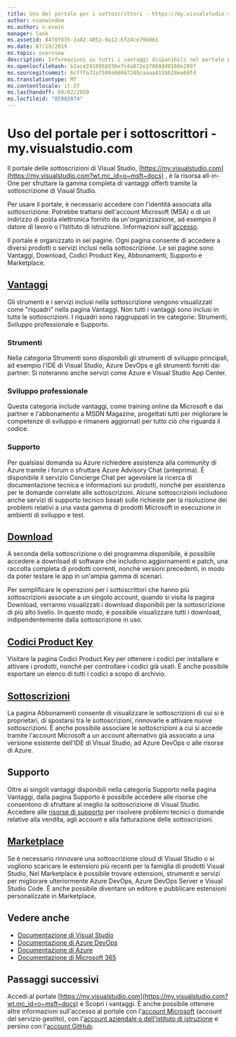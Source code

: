 ```yaml
---
title: Uso del portale per i sottoscrittori - https://my.visualstudio.com | Microsoft Docs
author: evanwindom
ms.author: v-evwin
manager: lank
ms.assetid: 8470f035-2a82-4052-9a12-6f24ce796861
ms.date: 07/19/2019
ms.topic: overview
description: Informazioni su tutti i vantaggi disponibili nel portale per i sottoscrittori di Visual Studio
ms.openlocfilehash: b2ace2416950336e7c4a872e378684d8160e2897
ms.sourcegitcommit: 6cfffa72af599a9d667249caaaa411bb28ea69fd
ms.translationtype: MT
ms.contentlocale: it-IT
ms.lasthandoff: 09/02/2020
ms.locfileid: "85902874"
---
```

# <a name="using-the-subscriber-portal---myvisualstudiocom"></a>Uso del portale per i sottoscrittori - my.visualstudio.com

Il portale delle sottoscrizioni di Visual Studio, [https://my.visualstudio.com](https://my.visualstudio.com?wt.mc_id=o~msft~docs) , è la risorsa all-in-One per sfruttare la gamma completa di vantaggi offerti tramite la sottoscrizione di Visual Studio.

Per usare il portale, è necessario accedere con l'identità associata alla sottoscrizione.  Potrebbe trattarsi dell'account Microsoft (MSA) o di un indirizzo di posta elettronica fornito da un'organizzazione, ad esempio il datore di lavoro o l'Istituto di istruzione.  Informazioni sull'[accesso](signing-in.md).

Il portale è organizzato in sei pagine.  Ogni pagina consente di accedere a diversi prodotti o servizi inclusi nella sottoscrizione.  Le sei pagine sono Vantaggi, Download, Codici Product Key, Abbonamenti, Supporto e Marketplace.

## <a name="benefits"></a>[Vantaggi](https://my.visualstudio.com/benefits?wt.mc_id=o~msft~docs)
Gli strumenti e i servizi inclusi nella sottoscrizione vengono visualizzati come "riquadri" nella pagina Vantaggi.  Non tutti i vantaggi sono inclusi in tutte le sottoscrizioni. I riquadri sono raggruppati in tre categorie: Strumenti, Sviluppo professionale e Supporto.  

### <a name="tools"></a>Strumenti
Nella categoria Strumenti sono disponibili gli strumenti di sviluppo principali, ad esempio l'IDE di Visual Studio, Azure DevOps e gli strumenti forniti dai partner.  Si noteranno anche servizi come Azure e Visual Studio App Center.

### <a name="professional-development"></a>Sviluppo professionale
Questa categoria include vantaggi, come training online da Microsoft e dai partner e l'abbonamento a MSDN Magazine, progettati tutti per migliorare le competenze di sviluppo e rimanere aggiornati per tutto ciò che riguarda il codice.

### <a name="support"></a>Supporto
Per qualsiasi domanda su Azure  richiedere assistenza alla community di Azure tramite i forum o sfruttare Azure Advisory Chat (anteprima).  È disponibile il servizio Concierge Chat per agevolare la ricerca di documentazione tecnica e informazioni sui prodotti, nonché per assistenza per le domande correlate alle sottoscrizioni.  Alcune sottoscrizioni includono anche servizi di supporto tecnico basati sulle richieste per la risoluzione dei problemi relativi a una vasta gamma di prodotti Microsoft in esecuzione in ambienti di sviluppo e test.

## <a name="downloads"></a>[Download](https://my.visualstudio.com/downloads?wt.mc_id=o~msft~docs)
A seconda della sottoscrizione o del programma disponibile, è possibile accedere a download di software che includono aggiornamenti e patch, una raccolta completa di prodotti correnti, nonché versioni precedenti, in modo da poter testare le app in un'ampia gamma di scenari.

Per semplificare le operazioni per i sottoscrittori che hanno più sottoscrizioni associate a un singolo account, quando si visita la pagina Download, verranno visualizzati i download disponibili per la sottoscrizione di più alto livello.  In questo modo, è possibile visualizzare tutti i download, indipendentemente dalla sottoscrizione in uso.

## <a name="product-keys"></a>[Codici Product Key](https://my.visualstudio.com/productkeys?wt.mc_id=o~msft~docs)
Visitare la pagina Codici Product Key per ottenere i codici per installare e attivare i prodotti, nonché per controllare i codici già usati.  È anche possibile esportare un elenco di tutti i codici a scopo di archivio.

## <a name="subscriptions"></a>[Sottoscrizioni](https://my.visualstudio.com/subscriptions?wt.mc_id=o~msft~docs)
La pagina Abbonamenti consente di visualizzare le sottoscrizioni di cui si è proprietari, di spostarsi tra le sottoscrizioni, rinnovarle e attivare nuove sottoscrizioni. È anche possibile associare le sottoscrizioni a cui si accede tramite l'account Microsoft a un account alternativo già associato a una versione esistente dell'IDE di Visual Studio, ad Azure DevOps o alle risorse di Azure.

## <a name="support"></a>Supporto

Oltre ai singoli vantaggi disponibili nella categoria Supporto nella pagina Vantaggi, dalla pagina Supporto è possibile accedere alle risorse che consentono di sfruttare al meglio la sottoscrizione di Visual Studio. Accedere alle [risorse di supporto](https://visualstudio.microsoft.com/subscriptions/support/) per risolvere problemi tecnici o domande relative alla vendita, agli account e alla fatturazione delle sottoscrizioni.

## <a name="marketplace"></a>[Marketplace](https://marketplace.visualstudio.com/)

Se è necessario rinnovare una sottoscrizione cloud di Visual Studio  o si vogliono scaricare le estensioni più recenti per la famiglia di prodotti Visual Studio,  Nel Marketplace è possibile trovare estensioni, strumenti e servizi per migliorare ulteriormente Azure DevOps, Azure DevOps Server e Visual Studio Code. È anche possibile diventare un editore e pubblicare estensioni personalizzate in Marketplace.

## <a name="see-also"></a>Vedere anche
- [Documentazione di Visual Studio](https://docs.microsoft.com/visualstudio/)
- [Documentazione di Azure DevOps](https://docs.microsoft.com/azure/devops/)
- [Documentazione di Azure](https://docs.microsoft.com/azure/)
- [Documentazione di Microsoft 365](https://docs.microsoft.com/microsoft-365/)

## <a name="next-steps"></a>Passaggi successivi
Accedi al portale [https://my.visualstudio.com](https://my.visualstudio.com?wt.mc_id=o~msft~docs) e Scopri i vantaggi.  È anche possibile ottenere altre informazioni sull'accesso al portale con l'[account Microsoft](sign-in-msa.md) (account del servizio gestito), con l'[account aziendale o dell'istituto di istruzione](sign-in-work.md) e persino con l'[account GitHub](sign-in-github.md). 